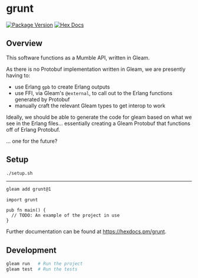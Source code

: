 # grunt

[![Package Version](https://img.shields.io/hexpm/v/grunt)](https://hex.pm/packages/grunt)
[![Hex Docs](https://img.shields.io/badge/hex-docs-ffaff3)](https://hexdocs.pm/grunt/)


## Overview

This software functions as a Mumble API, written in Gleam.

As there is no Protobuf implementation written in Gleam, we are presently having to:
- use Erlang `gpb` to create Erlang outputs
- use FFI, via Gleam's `@external`, to call out to the Erlang functions generated by Protobuf
- manually craft the relevant Gleam types to get interop to work

Ideally, we should be able to generate the code for gleam based on what we see in the Erlang files... essentially creating a Gleam Protobuf that functions off of Erlang Protobuf.

... one for the future?

## Setup

```bash
./setup.sh
```

---

```sh
gleam add grunt@1
```
```gleam
import grunt

pub fn main() {
  // TODO: An example of the project in use
}
```

Further documentation can be found at <https://hexdocs.pm/grunt>.

## Development

```sh
gleam run   # Run the project
gleam test  # Run the tests
```
